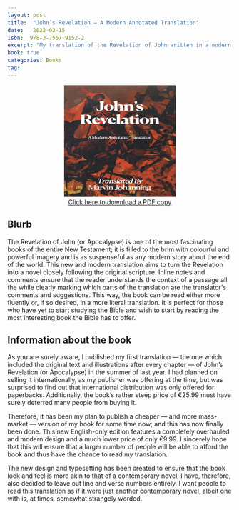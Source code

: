 ```yaml
---
layout: post
title:  "John’s Revelation — A Modern Annotated Translation"
date:   2022-02-15
isbn:  978-3-7557-9152-2
excerpt: "My translation of the Revelation of John written in a modern style with a contemporary book design. Ideal for newcomers to the Bible."
book: true
categories: Books
tag:
---
```


<center><img src="/assets/images/books/apocalypse_eng.webp" height="250" width="250"></center>

<center><a href="/assets/docs/books/revelation_eng.pdf">Click here to download a PDF copy</a></center>

## Blurb
The Revelation of John (or Apocalypse) is one of the most fascinating books of the entire New Testament; it is filled to the brim with colourful and powerful imagery and is as suspenseful as any modern story about the end of the world. This new and modern translation aims to turn the Revelation into a novel closely following the original scripture. Inline notes and comments ensure that the reader understands the context of a passage all the while clearly marking which parts of the translation are the translator's comments and suggestions. This way, the book can be read either more fluently or, if so desired, in a more literal translation. It is perfect for those who have yet to start studying the Bible and wish to start by reading the most interesting book the Bible has to offer.

## Information about the book
As you are surely aware, I published my first translation — the one which included the original text and illustrations after every chapter — of John’s Revelation (or Apocalypse) in the summer of last year. I had planned on selling it internationally, as my publisher was offering at the time, but was surprised to find out that international distribution was only offered for paperbacks. Additionally, the book’s rather steep price of €25.99 must have surely deterred many people from buying it.

Therefore, it has been my plan to publish a cheaper — and more mass-market — version of my book for some time now; and this has now finally been done. This new English-only edition features a completely overhauled and modern design and a much lower price of only €9.99. I sincerely hope that this will ensure that a larger number of people will be able to afford the book and thus have the chance to read my translation.

The new design and typesetting has been created to ensure that the book look and feel is more akin to that of a contemporary novel; I have, therefore, also decided to leave out line and verse numbers entirely. I want people to read this translation as if it were just another contemporary novel, albeit one with is, at times, somewhat strangely worded.